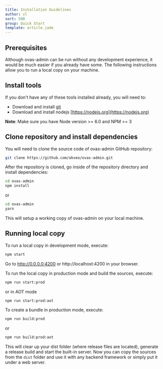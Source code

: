 ```yaml
---
title: Installation Guidelines
author: vl
sort: 500
group: Quick Start
template: article.jade
---
```


## Prerequisites

Although ovas-admin can be run without any development experience, it would be much easier if you already have some. 
The following instructions allow you to run a local copy on your machine.

## Install tools

If you don't have any of these tools installed already, you will need to:
* Download and install [git](https://git-scm.com/)
* Download and install nodejs [https://nodejs.org](https://nodejs.org)

**Note**: Make sure you have Node version >= 6.0 and NPM >= 3
## Clone repository and install dependencies

You will need to clone the source code of ovas-admin GitHub repository:

```bash
git clone https://github.com/akveo/ovas-admin.git
```
After the repository is cloned, go inside of the repository directory and install dependencies:

```bash
cd ovas-admin
npm install
```
or
```bash
cd ovas-admin
yarn
```

This will setup a working copy of ovas-admin on your local machine.

## Running local copy

To run a local copy in development mode, execute:

```bash
npm start
```

Go to http://0.0.0.0:4200 or http://localhost:4200 in your browser.


To run the local copy in production mode and build the sources, execute:

```bash
npm run start:prod
```
or in AOT mode
```bash
npm run start:prod:aot
```

To create a bundle in production mode, execute:

```bash
npm run build:prod
```
or
```bash
npm run build:prod:aot
```

This will clear up your dist folder (where release files are located), generate a release build and start the 
built-in server.
Now you can copy the sources from the `dist` folder and use it with any backend framework or 
simply put it under a web server.
